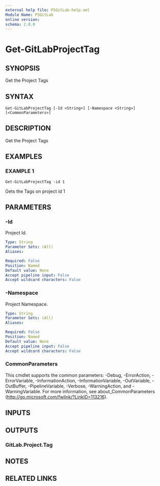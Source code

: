 ```yaml
---
external help file: PSGitLab-help.xml
Module Name: PSGitLab
online version:
schema: 2.0.0
---
```


# Get-GitLabProjectTag

## SYNOPSIS
Get the Project Tags

## SYNTAX

```
Get-GitLabProjectTag [-Id <String>] [-Namespace <String>] [<CommonParameters>]
```

## DESCRIPTION
Get the Project Tags

## EXAMPLES

### EXAMPLE 1
```
Get-GitLabProjectTag -id 1
```

Gets the Tags on project id 1

## PARAMETERS

### -Id
Project Id.

```yaml
Type: String
Parameter Sets: (All)
Aliases:

Required: False
Position: Named
Default value: None
Accept pipeline input: False
Accept wildcard characters: False
```

### -Namespace
Project Namespace.

```yaml
Type: String
Parameter Sets: (All)
Aliases:

Required: False
Position: Named
Default value: None
Accept pipeline input: False
Accept wildcard characters: False
```

### CommonParameters
This cmdlet supports the common parameters: -Debug, -ErrorAction, -ErrorVariable, -InformationAction, -InformationVariable, -OutVariable, -OutBuffer, -PipelineVariable, -Verbose, -WarningAction, and -WarningVariable. For more information, see about_CommonParameters (http://go.microsoft.com/fwlink/?LinkID=113216).

## INPUTS

## OUTPUTS

### GitLab.Project.Tag

## NOTES

## RELATED LINKS
